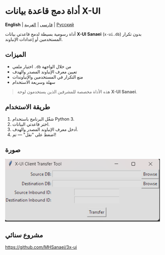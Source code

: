 # أداة دمج قاعدة بيانات X-UI

**English** | [فارسی](README.fa.md) | [العربية](README.ar.md) | [Русский](README.ru.md)

أداة رسومية بسيطة لدمج قاعدتي بيانات **X-UI Sanaei** (`x-ui.db`) بدون تكرار المستخدمين أو إعدادات الإنباوند.

## الميزات

- اختيار ملفي `.db` من خلال الواجهة
- تعيين معرف الإنباوند المصدر والهدف
- منع التكرار في المستخدمين والإنباوندات
- سهلة وسريعة الاستخدام

> هذه الأداة مخصصة للمشرفين الذين يستخدمون لوحة **X-UI Sanaei**.

## طريقة الاستخدام

1. شغّل البرنامج باستخدام Python 3.
2. اختر قاعدتي البيانات.
3. أدخل معرف الإنباوند المصدر والهدف.
4. اضغط على "نقل" — تم!

## صورة
![لقطة من الأداة](https://github.com/Pink210/x-ui-db-merger/blob/main/media/Screenshot%202025-07-31%20223700.png)

## مشروع سنائي
https://github.com/MHSanaei/3x-ui
